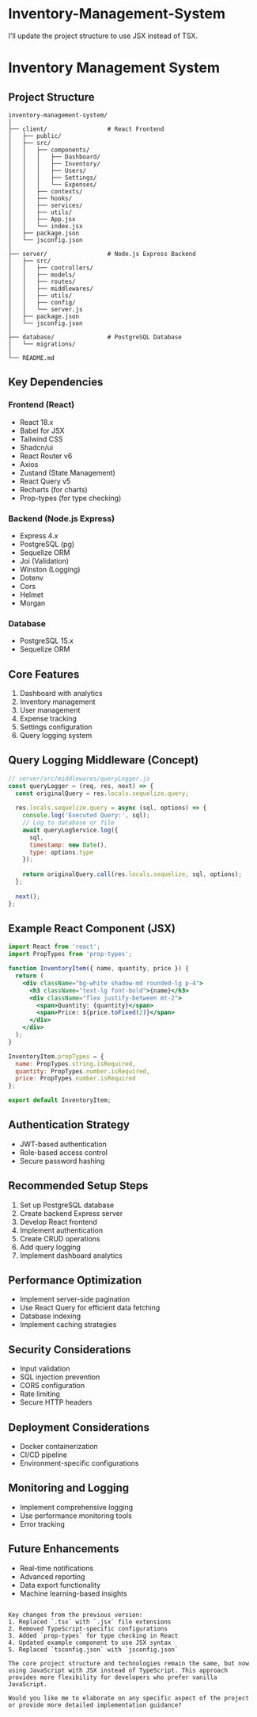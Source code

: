 # Inventory-Management-System

I'll update the project structure to use JSX instead of TSX.



# Inventory Management System

## Project Structure
```
inventory-management-system/
│
├── client/                 # React Frontend
│   ├── public/
│   ├── src/
│   │   ├── components/
│   │   │   ├── Dashboard/
│   │   │   ├── Inventory/
│   │   │   ├── Users/
│   │   │   ├── Settings/
│   │   │   └── Expenses/
│   │   ├── contexts/
│   │   ├── hooks/
│   │   ├── services/
│   │   ├── utils/
│   │   ├── App.jsx
│   │   └── index.jsx
│   ├── package.json
│   └── jsconfig.json
│
├── server/                 # Node.js Express Backend
│   ├── src/
│   │   ├── controllers/
│   │   ├── models/
│   │   ├── routes/
│   │   ├── middlewares/
│   │   ├── utils/
│   │   ├── config/
│   │   └── server.js
│   ├── package.json
│   └── jsconfig.json
│
├── database/               # PostgreSQL Database
│   └── migrations/
│
└── README.md
```

## Key Dependencies

### Frontend (React)
- React 18.x
- Babel for JSX
- Tailwind CSS
- Shadcn/ui
- React Router v6
- Axios
- Zustand (State Management)
- React Query v5
- Recharts (for charts)
- Prop-types (for type checking)

### Backend (Node.js Express)
- Express 4.x
- PostgreSQL (pg)
- Sequelize ORM
- Joi (Validation)
- Winston (Logging)
- Dotenv
- Cors
- Helmet
- Morgan

### Database
- PostgreSQL 15.x
- Sequelize ORM

## Core Features
1. Dashboard with analytics
2. Inventory management
3. User management
4. Expense tracking
5. Settings configuration
6. Query logging system

## Query Logging Middleware (Concept)
```javascript
// server/src/middlewares/queryLogger.js
const queryLogger = (req, res, next) => {
  const originalQuery = res.locals.sequelize.query;
  
  res.locals.sequelize.query = async (sql, options) => {
    console.log('Executed Query:', sql);
    // Log to database or file
    await queryLogService.log({
      sql,
      timestamp: new Date(),
      type: options.type
    });
    
    return originalQuery.call(res.locals.sequelize, sql, options);
  };
  
  next();
};
```

## Example React Component (JSX)
```jsx
import React from 'react';
import PropTypes from 'prop-types';

function InventoryItem({ name, quantity, price }) {
  return (
    <div className="bg-white shadow-md rounded-lg p-4">
      <h3 className="text-lg font-bold">{name}</h3>
      <div className="flex justify-between mt-2">
        <span>Quantity: {quantity}</span>
        <span>Price: ${price.toFixed(2)}</span>
      </div>
    </div>
  );
}

InventoryItem.propTypes = {
  name: PropTypes.string.isRequired,
  quantity: PropTypes.number.isRequired,
  price: PropTypes.number.isRequired
};

export default InventoryItem;
```

## Authentication Strategy
- JWT-based authentication
- Role-based access control
- Secure password hashing

## Recommended Setup Steps
1. Set up PostgreSQL database
2. Create backend Express server
3. Develop React frontend
4. Implement authentication
5. Create CRUD operations
6. Add query logging
7. Implement dashboard analytics

## Performance Optimization
- Implement server-side pagination
- Use React Query for efficient data fetching
- Database indexing
- Implement caching strategies

## Security Considerations
- Input validation
- SQL injection prevention
- CORS configuration
- Rate limiting
- Secure HTTP headers

## Deployment Considerations
- Docker containerization
- CI/CD pipeline
- Environment-specific configurations

## Monitoring and Logging
- Implement comprehensive logging
- Use performance monitoring tools
- Error tracking

## Future Enhancements
- Real-time notifications
- Advanced reporting
- Data export functionality
- Machine learning-based insights
```

Key changes from the previous version:
1. Replaced `.tsx` with `.jsx` file extensions
2. Removed TypeScript-specific configurations
3. Added `prop-types` for type checking in React
4. Updated example component to use JSX syntax
5. Replaced `tsconfig.json` with `jsconfig.json`

The core project structure and technologies remain the same, but now using JavaScript with JSX instead of TypeScript. This approach provides more flexibility for developers who prefer vanilla JavaScript.

Would you like me to elaborate on any specific aspect of the project or provide more detailed implementation guidance?
